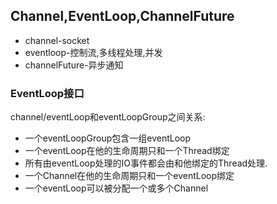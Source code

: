 ## Channel,EventLoop,ChannelFuture

- channel-socket
- eventloop-控制流,多线程处理,并发
- channelFuture-异步通知

### EventLoop接口

channel/eventLoop和eventLoopGroup之间关系:

- 一个eventLoopGroup包含一组eventLoop
- 一个eventLoop在他的生命周期只和一个Thread绑定
- 所有由eventLoop处理的IO事件都会由和他绑定的Thread处理.
- 一个Channel在他的生命周期只和一个eventLoop绑定
- 一个eventLoop可以被分配一个或多个Channel